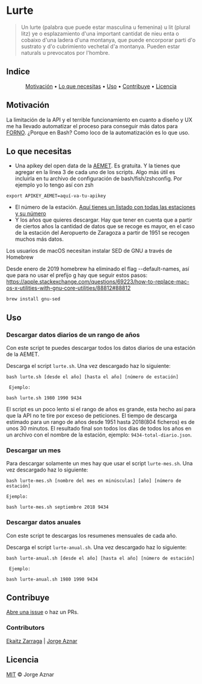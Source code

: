 # Lurte

> Un lurte (palabra que puede estar masculina u femenina) u lit (plural litz) ye o esplazamiento d'una important cantidat de nieu enta o cobaixo d'una ladera d'una montanya, que puede encorporar parti d'o sustrato y d'o cubrimiento vechetal d'a montanya. Pueden estar naturals u prevocatos por l'hombre.


## Indice

<p align="center">
  <a href="#motivacion">Motivación</a> •
  <a href="#lo-que-necesitas">Lo que necesitas</a> •
  <a href="#uso">Uso</a> •
  <a href="#contribuye">Contribuye</a> •
  <a href="#licencia">Licencia</a>
</p>

## Motivación

La limitación de la API y el terrible funcionamiento en cuanto a diseño y UX me ha llevado automatizar el proceso para conseguir más datos para [FORNO](https://forno.es). ¿Porque en Bash? Como loco de la automatización es lo que uso.

## Lo que necesitas

* Una apikey del open data de la [AEMET](https://opendata.aemet.es/centrodedescargas/inicio). Es gratuita. Y la tienes que agregar en la línea 3 de cada uno de los scripts. Algo más útil es incluirla en tu archivo de configuración de bash/fish/zshconfig. Por ejemplo yo lo tengo así con zsh
```
export APIKEY_AEMET=aquí-va-tu-apikey
```

* El número de la estación. [Aquí tienes un listado con todas las estaciones y su número](https://github.com/jorgeatgu/lurte/blob/master/estaciones.json)
* Y los años que quieres descargar. Hay que tener en cuenta que a partir de ciertos años la cantidad de datos que se recoge es mayor, en el caso de la estación del Aeropuerto de Zaragoza a partir de 1951 se recogen muchos más datos.

Los usuarios de macOS necesitan instalar SED de GNU a través de Homebrew

Desde enero de 2019 homebrew ha eliminado el flag --default-names, así que para no usar el prefijo g hay que seguir estos pasos: https://apple.stackexchange.com/questions/69223/how-to-replace-mac-os-x-utilities-with-gnu-core-utilities/88812#88812

```
brew install gnu-sed
```

## Uso

### Descargar datos diarios de un rango de años

Con este script te puedes descargar todos los datos diarios de una estación de la AEMET.

Descarga el script ```lurte.sh```. Una vez descargado haz lo siguiente:

```
bash lurte.sh [desde el año] [hasta el año] [número de estación]

 Ejemplo:

bash lurte.sh 1980 1990 9434
```

El script es un poco lento si el rango de años es grande, esta hecho así para que la API no te tire por exceso de peticiones. El tiempo de descarga estimado para un rango de años desde 1951 hasta 2018(804 ficheros) es de unos 30 minutos. El resultado final son todos los días de todos los años en un archivo con el nombre de la estación, ejemplo: ```9434-total-diario.json```.

### Descargar un mes

Para descargar solamente un mes hay que usar el script ```lurte-mes.sh```. Una vez descargado haz lo siguiente:

```
bash lurte-mes.sh [nombre del mes en minúsculas] [año] [número de estación]

Ejemplo:

bash lurte-mes.sh septiembre 2018 9434
```

### Descargar datos anuales

Con este script te descargas los resumenes mensuales de cada año.

Descarga el script ```lurte-anual.sh```. Una vez descargado haz lo siguiente:

```
bash lurte-anual.sh [desde el año] [hasta el año] [número de estación]

 Ejemplo:

bash lurte-anual.sh 1980 1990 9434
```

## Contribuye

[Abre una issue](https://github.com/RichardLitt/standard-readme/issues/new) o haz un PRs.

### Contributors

[Ekaitz Zarraga](https://github.com/ekaitz-zarraga) | [Jorge Aznar](https://github.com/jorgeatgu) 

## Licencia

[MIT](LICENSE) © Jorge Aznar
